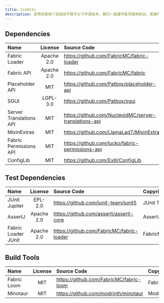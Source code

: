 ```yaml
---
title: Credits
description: 该项目使用了包括但不限于以下开源技术，我们一直遵守各项使用协议。感谢作者们，是你们让世界更美好！
---
```


## Dependencies

| Name                     | License      | Source Code                                          | Copyright/Author           |
| :----------------------- | :----------: | :--------------------------------------------------- | :------------------------- |
| Fabric Loader            | Apache 2.0   | <https://github.com/FabricMC/fabric-loader>         | FabricMC                   |
| Fabric API               | Apache 2.0   | <https://github.com/FabricMC/fabric>                | FabricMC                   |
| Placeholder API          | MIT          | <https://github.com/Patbox/placeholder-api>         | Patbox                     |
| SGUI                     | LGPL-3.0     | <https://github.com/Patbox/sgui>                    | Patbox                     |
| Server Translations API  | MIT          | <https://github.com/NucleoidMC/server-translations-api> | Nucleoid MC             |
| MixinExtras              | MIT          | <https://github.com/LlamaLad7/MixinExtras>           | LlamaLad7                  |
| Fabric Permissions API   | MIT          | <https://github.com/lucko/fabric-permissions-api>   | lucko                      |
| ConfigLib                | MIT          | <https://github.com/Exlll/ConfigLib>                | Exlll                      |

## Test Dependencies

| Name                     | License      | Source Code                                          | Copyright/Author           |
| :----------------------- | :----------: | :--------------------------------------------------- | :------------------------- |
| JUnit Jupiter            | EPL-2.0      | <https://github.com/junit-team/junit5>              | JUnit Team                 |
| AssertJ                  | Apache 2.0   | <https://github.com/assertj/assertj-core>           | AssertJ                    |
| Fabric Loader JUnit     | Apache 2.0   | <https://github.com/FabricMC/fabric-loader>         | FabricMC                   |

## Build Tools

| Name                     | License      | Source Code                                          | Copyright/Author           |
| :----------------------- | :----------: | :--------------------------------------------------- | :------------------------- |
| Fabric Loom              | MIT          | <https://github.com/FabricMC/fabric-loom>           | FabricMC                   |
| Minotaur                 | MIT          | <https://github.com/modrinth/minotaur>               | Modrinth                   |


